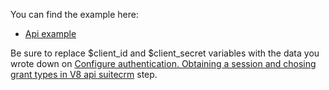 You can find the example here:

* [Api example](../php/account_api_v8_read.php)

Be sure to replace $client_id and $client_secret variables with the data you wrote down on [Configure authentication. Obtaining a session and chosing grant types in V8 api suitecrm](create_oauth_client.md) step.

